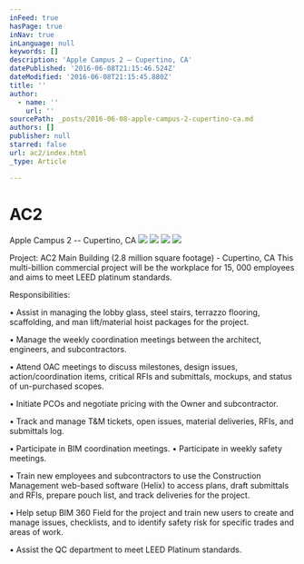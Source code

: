 ```yaml
---
inFeed: true
hasPage: true
inNav: true
inLanguage: null
keywords: []
description: 'Apple Campus 2 – Cupertino, CA'
datePublished: '2016-06-08T21:15:46.524Z'
dateModified: '2016-06-08T21:15:45.880Z'
title: ''
author:
  - name: ''
    url: ''
sourcePath: _posts/2016-06-08-apple-campus-2-cupertino-ca.md
authors: []
publisher: null
starred: false
url: ac2/index.html
_type: Article

---
```

# AC2

Apple Campus 2 -- Cupertino, CA
![](https://the-grid-user-content.s3-us-west-2.amazonaws.com/392ca466-e46b-44c5-868f-07ed3ac4636d.jpg)
![](https://s3-us-west-2.amazonaws.com/the-grid-img/p/50f2e1235811ed3f6df13ec89126e9c22b333120.jpg)
![](https://the-grid-user-content.s3-us-west-2.amazonaws.com/7e5a9123-d5ca-4532-a3db-5012c0b163ac.jpg)
![](https://s3-us-west-2.amazonaws.com/the-grid-img/p/7c2ca13e71098a80e655c91895b4755ed2904c32.png)

Project: AC2 Main Building (2.8 million square footage) - Cupertino, CA This multi-billion commercial project will be the workplace for 15, 000 employees and aims to meet LEED platinum standards.

Responsibilities: 

• Assist in managing the lobby glass, steel stairs, terrazzo flooring, scaffolding, and man lift/material hoist packages for the project. 

• Manage the weekly coordination meetings between the architect, engineers, and subcontractors. 

• Attend OAC meetings to discuss milestones, design issues, action/coordination items, critical RFIs and submittals, mockups, and status of un-purchased scopes. 

• Initiate PCOs and negotiate pricing with the Owner and subcontractor. 

• Track and manage T&M tickets, open issues, material deliveries, RFIs, and submittals log. 

• Participate in BIM coordination meetings. • Participate in weekly safety meetings. 

• Train new employees and subcontractors to use the Construction Management web-based software (Helix) to access plans, draft submittals and RFIs, prepare pouch list, and track deliveries for the project. 

• Help setup BIM 360 Field for the project and train new users to create and manage issues, checklists, and to identify safety risk for specific trades and areas of work. 

• Assist the QC department to meet LEED Platinum standards.